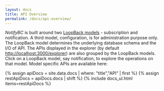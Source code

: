 ```yaml
---
layout: docs
title: API Overview
permalink: /docs/api-overview/
---
```

*NotifyBC* is built around two [LoopBack models](https://docs.strongloop.com/display/public/LB/LoopBack+core+concepts#LoopBackcoreconcepts-Models) - subscription and notification. A third model, configuration, is for administration purpose only. The LoopBack model determines the underlying database schema and the I/O of API.
The APIs displayed in the explorer (by default 
<a href="http://localhost:3000/explorer/" target="_blank">http://localhost:3000/explorer</a>) are also grouped by the LoopBack models. Click on a LoopBack model, say notification, to explore the operations on that model. Model specific APIs are  available here:

{% assign apiDocs =  site.data.docs | where: "title","API" | first %}
{% assign restApiDocs = apiDocs.docs | shift %}
{% include docs_ul.html items=restApiDocs %}


